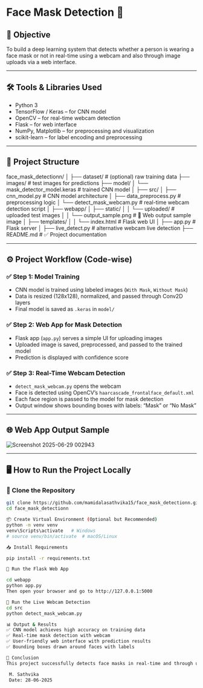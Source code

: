 # Face Mask Detection 🚀

## 📌 Objective
To build a deep learning system that detects whether a person is wearing a face mask or not in real-time using a webcam and also through image uploads via a web interface.

---

## 🛠️ Tools & Libraries Used
- Python 3  
- TensorFlow / Keras – for CNN model  
- OpenCV – for real-time webcam detection  
- Flask – for web interface  
- NumPy, Matplotlib – for preprocessing and visualization  
- scikit-learn – for label encoding and preprocessing

---

## 📁 Project Structure
face_mask_detectionn/
│
├── dataset/ # (optional) raw training data
├── images/ # test images for predictions
├── model/
│ └── mask_detector_model.keras # trained CNN model
│
├── src/
│ ├── cnn_model.py # CNN model architecture
│ ├── data_preprocess.py # preprocessing logic
│ └── detect_mask_webcam.py # real-time webcam detection script
│
├── webapp/
│ ├── static/
│ │ └── uploaded/ # uploaded test images
│ │ └── output_sample.png # 📸 Web output sample image
│ ├── templates/
│ │ └── index.html # Flask web UI
│ ├── app.py # Flask server
│
├── live_detect.py # alternative webcam live detection
├── README.md # ✅ Project documentation


---

## ⚙️ Project Workflow (Code-wise)

### ✅ Step 1: Model Training
- CNN model is trained using labeled images (`With Mask`, `Without Mask`)  
- Data is resized (128x128), normalized, and passed through Conv2D layers  
- Final model is saved as `.keras` in `model/`

### ✅ Step 2: Web App for Mask Detection
- Flask app (`app.py`) serves a simple UI for uploading images  
- Uploaded image is saved, preprocessed, and passed to the trained model  
- Prediction is displayed with confidence score

### ✅ Step 3: Real-Time Webcam Detection
- `detect_mask_webcam.py` opens the webcam  
- Face is detected using OpenCV’s `haarcascade_frontalface_default.xml`  
- Each face region is passed to the model for mask detection  
- Output window shows bounding boxes with labels: “Mask” or “No Mask”

---

## 🌐 Web App Output Sample

![Screenshot 2025-06-29 002943](https://github.com/user-attachments/assets/17501f3f-e1c1-400c-b3dd-0c1129515abe)

---

## 🖥️ How to Run the Project Locally

### 🧾 Clone the Repository

```bash
git clone https://github.com/mamidalasathvika15/face_mask_detectionn.git
cd face_mask_detectionn

📦 Create Virtual Environment (Optional but Recommended)
python -m venv venv
venv\Scripts\activate   # Windows
# source venv/bin/activate  # macOS/Linux

📥 Install Requirements

pip install -r requirements.txt

🚀 Run the Flask Web App

cd webapp
python app.py
Then open your browser and go to http://127.0.0.1:5000

🎥 Run the Live Webcam Detection
cd src
python detect_mask_webcam.py

📊 Output & Results
✅ CNN model achieves high accuracy on training data
✅ Real-time mask detection with webcam
✅ User-friendly web interface with prediction results
✅ Bounding boxes drawn around faces with labels

📌 Conclusion
This project successfully detects face masks in real-time and through user-uploaded images using a deep learning model and OpenCV. It provides both a GUI (web) and live detection experience. Can be enhanced further with dataset expansion or transfer learning.

 M. Sathvika
 Date: 28-06-2025

